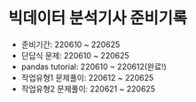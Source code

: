 # 빅데이터 분석기사 준비기록
- 준비기간: 220610 ~ 220625
- 단답식 문제: 220610 ~ 220625
- pandas tutorial: 220610 ~ 220612(완료!)
- 작업유형1 문제풀이: 220612 ~ 220625
- 작업유형2 문제풀이: 220621 ~ 220625
